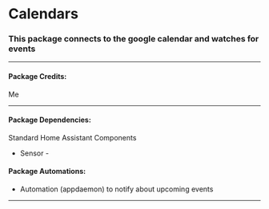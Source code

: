 # Calendars

### This package connects to the google calendar and watches for events

<hr --- </hr> 

<h4 align="left">Package Credits:</h4>

Me

<hr --- </hr>

<h4 align="left">Package Dependencies:</h4>

Standard Home Assistant Components

* Sensor - 

<h4 align="left">Package Automations:</h4>

* Automation (appdaemon) to notify about upcoming events

<hr --- </hr>